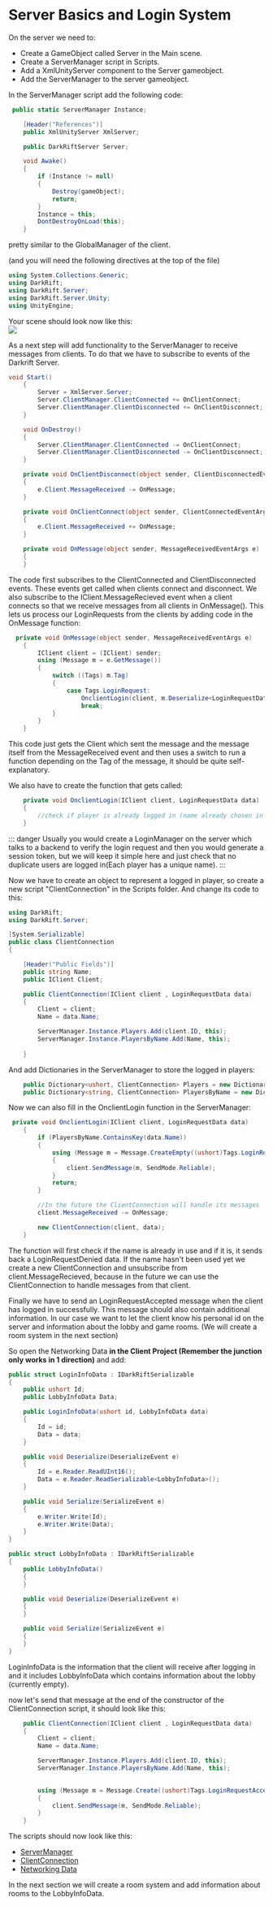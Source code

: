 # Server Basics and Login System
On the server we need to:
- Create a GameObject called Server in the Main scene.
- Create a ServerManager script in Scripts.
- Add a XmlUnityServer component to the Server gameobject.
- Add the ServerManager to the server gameobject.

In the ServerManager script add the following code:

```csharp
 public static ServerManager Instance;

    [Header("References")]
    public XmlUnityServer XmlServer;

    public DarkRiftServer Server;

    void Awake()
    {
        if (Instance != null)
        {
            Destroy(gameObject);
            return;
        }
        Instance = this;
        DontDestroyOnLoad(this);
    }
```
pretty similar to the GlobalManager of the client.

(and you will need the following directives at the top of the file)
```csharp
using System.Collections.Generic;
using DarkRift;
using DarkRift.Server;
using DarkRift.Server.Unity;
using UnityEngine;
```

Your scene should look now like this:\
![](https://i.imgur.com/5qcXtSz.png)


As a next step will add functionality to the ServerManager to receive messages from clients. To do that we have to subscribe to events of the Darkrift Server.
```csharp
void Start()
    {
        Server = XmlServer.Server;
        Server.ClientManager.ClientConnected += OnClientConnect;
        Server.ClientManager.ClientDisconnected += OnClientDisconnect;
    }

    void OnDestroy()
    {
        Server.ClientManager.ClientConnected -= OnClientConnect;
        Server.ClientManager.ClientDisconnected -= OnClientDisconnect;
    }

    private void OnClientDisconnect(object sender, ClientDisconnectedEventArgs e)
    {
        e.Client.MessageReceived -= OnMessage;
    }

    private void OnClientConnect(object sender, ClientConnectedEventArgs e)
    {
        e.Client.MessageReceived += OnMessage;
    }

    private void OnMessage(object sender, MessageReceivedEventArgs e)
    {
    }
```

The code first subscribes to the ClientConnected and ClientDisconnected events. These events get called when clients connect and disconnect. We also subscribe to the IClient.MessageRecieved event when a client connects so that we receive messages from all clients in OnMessage(). This lets us process our LoginRequests from the clients by adding code in the OnMessage function:

```csharp
  private void OnMessage(object sender, MessageReceivedEventArgs e)
    {
        IClient client = (IClient) sender;
        using (Message m = e.GetMessage())
        {
            switch ((Tags) m.Tag)
            {
                case Tags.LoginRequest:
                    OnclientLogin(client, m.Deserialize<LoginRequestData>());
                    break;
            }
        }
    }
```
This code just gets the Client which sent the message and the message itself from the MessageReceived event and then uses a switch to run a function depending on the Tag of the message, it should be quite self-explanatory.


We also have to create the function that gets called:
```csharp
    private void OnclientLogin(IClient client, LoginRequestData data)
    {
        //check if player is already logged in (name already chosen in our case) and if not create a new object to represent a logged in client.
    }
```

::: danger 
Usually you would create a LoginManager on the server which talks to a backend to verify the login request and then you would generate a session token, but we will keep it simple here and just check that no duplicate users are logged in(Each player has a unique name).
:::

Now we have to create an object to represent a logged in player, so create a new script "ClientConnection" in the Scripts folder. And change its code to this:
```csharp
using DarkRift;
using DarkRift.Server;

[System.Serializable]
public class ClientConnection
{

    [Header("Public Fields")]
    public string Name;
    public IClient Client;

    public ClientConnection(IClient client , LoginRequestData data)
    {
        Client = client;
        Name = data.Name;

        ServerManager.Instance.Players.Add(client.ID, this);
        ServerManager.Instance.PlayersByName.Add(Name, this);
     
    }
```

And add Dictionaries in the ServerManager to store the logged in players:
```csharp
    public Dictionary<ushort, ClientConnection> Players = new Dictionary<ushort, ClientConnection>();
    public Dictionary<string, ClientConnection> PlayersByName = new Dictionary<string, ClientConnection>();
```

Now we can also fill in the OnclientLogin function in the ServerManager:
```csharp
 private void OnclientLogin(IClient client, LoginRequestData data)
    {
        if (PlayersByName.ContainsKey(data.Name))
        {
            using (Message m = Message.CreateEmpty((ushort)Tags.LoginRequestDenied))
            {
                client.SendMessage(m, SendMode.Reliable);
            }
            return;
        }

        //In the future the ClientConnection will handle its messages
        client.MessageReceived -= OnMessage;

        new ClientConnection(client, data);
    }
```
The function will first check if the name is already in use and if it is, it sends back a LoginRequestDenied data.
If the name hasn't been used yet we create a new ClientConnection and unsubscribe from client.MessageRecieved, because in the future we can use the ClientConnection to handle messages from that client.

Finally we have to send an LoginRequestAccepted message when the client has logged in successfully. This message should also contain additional information. In our case we want to let the client know his personal id on the server and information about the lobby and game rooms. (We will create a room system in the next section)

So open the Networking Data **in the Client Project (Remember the junction only works in 1 direction)** and add:
```csharp
public struct LoginInfoData : IDarkRiftSerializable
{
    public ushort Id;
    public LobbyInfoData Data;

    public LoginInfoData(ushort id, LobbyInfoData data)
    {
        Id = id;
        Data = data;
    }

    public void Deserialize(DeserializeEvent e)
    {
        Id = e.Reader.ReadUInt16();
        Data = e.Reader.ReadSerializable<LobbyInfoData>();
    }

    public void Serialize(SerializeEvent e)
    {
        e.Writer.Write(Id);
        e.Writer.Write(Data);
    }
}

public struct LobbyInfoData : IDarkRiftSerializable
{
    public LobbyInfoData()
    {
    }

    public void Deserialize(DeserializeEvent e)
    {
    }

    public void Serialize(SerializeEvent e)
    {
    }
}
```

LoginInfoData is the information that the client will receive after logging in and it includes LobbyInfoData which contains information about the lobby (currently empty).

now let's send that message at the end of the constructor of the ClientConnection script, it should look like this:
```csharp
    public ClientConnection(IClient client , LoginRequestData data)
    {
        Client = client;
        Name = data.Name;

        ServerManager.Instance.Players.Add(client.ID, this);
        ServerManager.Instance.PlayersByName.Add(Name, this);

       
        using (Message m = Message.Create((ushort)Tags.LoginRequestAccepted, new LoginInfoData(client.ID, new LobbyInfoData())))
        {
            client.SendMessage(m, SendMode.Reliable);
        }
    }
```

The scripts should now look like this:
- [ServerManager](https://pastebin.com/V4eKfd3Q)
- [ClientConnection](https://pastebin.com/yRxZ49u4)
- [Networking Data](https://pastebin.com/2vvSRGVB)

In the next section we will create a room system and add information about rooms to the LobbyInfoData.